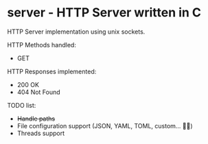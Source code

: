 # server - HTTP Server written in C

HTTP Server implementation using unix sockets.

HTTP Methods handled:
- GET

HTTP Responses implemented:
- 200 OK
- 404 Not Found

TODO list: 
- ~~Handle paths~~
- File configuration support (JSON, YAML, TOML, custom... 🤷‍♂️) 
- Threads support
